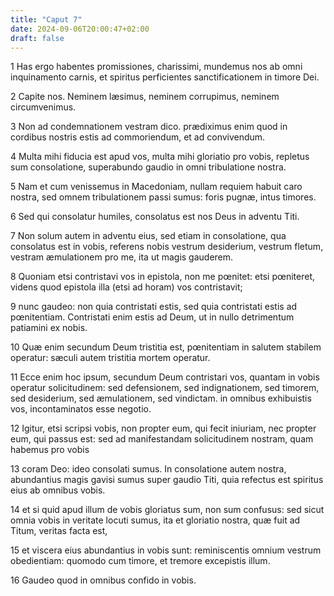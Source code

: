 ```yaml
---
title: "Caput 7"
date: 2024-09-06T20:00:47+02:00
draft: false
---
```



1 Has ergo habentes promissiones, charissimi, mundemus nos ab omni inquinamento carnis, et spiritus perficientes sanctificationem in timore Dei.

2 Capite nos. Neminem læsimus, neminem corrupimus, neminem circumvenimus.

3 Non ad condemnationem vestram dico. prædiximus enim quod in cordibus nostris estis ad commoriendum, et ad convivendum.

4 Multa mihi fiducia est apud vos, multa mihi gloriatio pro vobis, repletus sum consolatione, superabundo gaudio in omni tribulatione nostra.

5 Nam et cum venissemus in Macedoniam, nullam requiem habuit caro nostra, sed omnem tribulationem passi sumus: foris pugnæ, intus timores.

6 Sed qui consolatur humiles, consolatus est nos Deus in adventu Titi.

7 Non solum autem in adventu eius, sed etiam in consolatione, qua consolatus est in vobis, referens nobis vestrum desiderium, vestrum fletum, vestram æmulationem pro me, ita ut magis gauderem.

8 Quoniam etsi contristavi vos in epistola, non me pœnitet: etsi pœniteret, videns quod epistola illa (etsi ad horam) vos contristavit;

9 nunc gaudeo: non quia contristati estis, sed quia contristati estis ad pœnitentiam. Contristati enim estis ad Deum, ut in nullo detrimentum patiamini ex nobis.

10 Quæ enim secundum Deum tristitia est, pœnitentiam in salutem stabilem operatur: sæculi autem tristitia mortem operatur.

11 Ecce enim hoc ipsum, secundum Deum contristari vos, quantam in vobis operatur solicitudinem: sed defensionem, sed indignationem, sed timorem, sed desiderium, sed æmulationem, sed vindictam. in omnibus exhibuistis vos, incontaminatos esse negotio.

12 Igitur, etsi scripsi vobis, non propter eum, qui fecit iniuriam, nec propter eum, qui passus est: sed ad manifestandam solicitudinem nostram, quam habemus pro vobis

13 coram Deo: ideo consolati sumus. In consolatione autem nostra, abundantius magis gavisi sumus super gaudio Titi, quia refectus est spiritus eius ab omnibus vobis.

14 et si quid apud illum de vobis gloriatus sum, non sum confusus: sed sicut omnia vobis in veritate locuti sumus, ita et gloriatio nostra, quæ fuit ad Titum, veritas facta est,

15 et viscera eius abundantius in vobis sunt: reminiscentis omnium vestrum obedientiam: quomodo cum timore, et tremore excepistis illum.

16 Gaudeo quod in omnibus confido in vobis.

